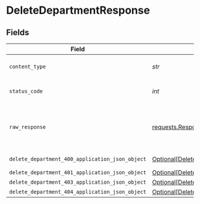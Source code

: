 # DeleteDepartmentResponse


## Fields

| Field                                                                                                         | Type                                                                                                          | Required                                                                                                      | Description                                                                                                   |
| ------------------------------------------------------------------------------------------------------------- | ------------------------------------------------------------------------------------------------------------- | ------------------------------------------------------------------------------------------------------------- | ------------------------------------------------------------------------------------------------------------- |
| `content_type`                                                                                                | *str*                                                                                                         | :heavy_check_mark:                                                                                            | HTTP response content type for this operation                                                                 |
| `status_code`                                                                                                 | *int*                                                                                                         | :heavy_check_mark:                                                                                            | HTTP response status code for this operation                                                                  |
| `raw_response`                                                                                                | [requests.Response](https://requests.readthedocs.io/en/latest/api/#requests.Response)                         | :heavy_minus_sign:                                                                                            | Raw HTTP response; suitable for custom response parsing                                                       |
| `delete_department_400_application_json_object`                                                               | [Optional[DeleteDepartment400ApplicationJSON]](../../models/operations/deletedepartment400applicationjson.md) | :heavy_minus_sign:                                                                                            | Precondition failed                                                                                           |
| `delete_department_401_application_json_object`                                                               | [Optional[DeleteDepartment401ApplicationJSON]](../../models/operations/deletedepartment401applicationjson.md) | :heavy_minus_sign:                                                                                            | Unauthenticated                                                                                               |
| `delete_department_403_application_json_object`                                                               | [Optional[DeleteDepartment403ApplicationJSON]](../../models/operations/deletedepartment403applicationjson.md) | :heavy_minus_sign:                                                                                            | Forbidden                                                                                                     |
| `delete_department_404_application_json_object`                                                               | [Optional[DeleteDepartment404ApplicationJSON]](../../models/operations/deletedepartment404applicationjson.md) | :heavy_minus_sign:                                                                                            | Not Found                                                                                                     |